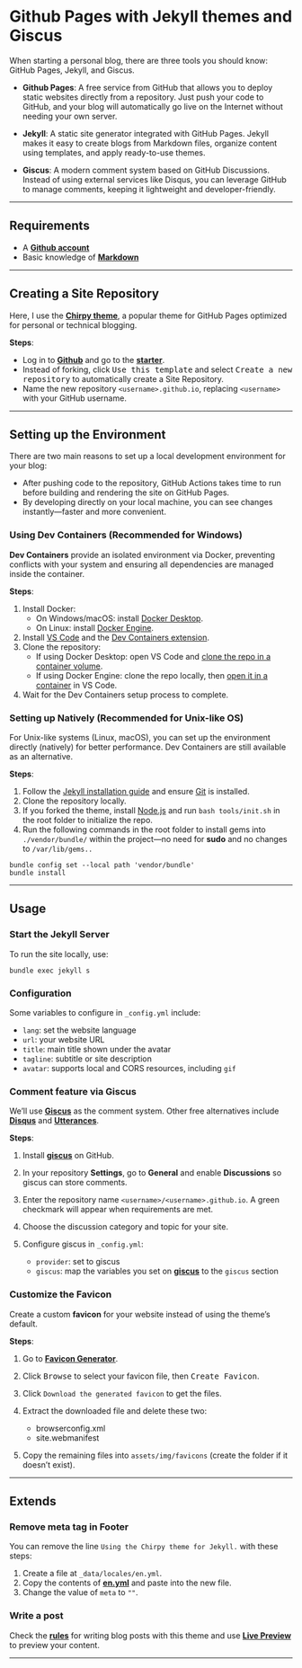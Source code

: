 # Github Pages with Jekyll themes and Giscus


When starting a personal blog, there are three tools you should know: GitHub Pages, Jekyll, and Giscus.
- **Github Pages**: A free service from GitHub that allows you to deploy static websites directly from a repository. Just push your code to GitHub, and your blog will automatically go live on the Internet without needing your own server.

- **Jekyll**: A static site generator integrated with GitHub Pages. Jekyll makes it easy to create blogs from Markdown files, organize content using templates, and apply ready-to-use themes.

- **Giscus**: A modern comment system based on GitHub Discussions. Instead of using external services like Disqus, you can leverage GitHub to manage comments, keeping it lightweight and developer-friendly.

---

## Requirements
- A [**Github account**](https://github.com/)  
- Basic knowledge of [**Markdown**](https://markdownlivepreview.com/)  

---

## Creating a Site Repository
Here, I use the [**Chirpy theme**](https://chirpy.cotes.page/), a popular theme for GitHub Pages optimized for personal or technical blogging.

**Steps**:  
- Log in to [**Github**](https://github.com/) and go to the [**starter**](https://github.com/cotes2020/chirpy-starter).  
- Instead of forking, click <kbd>Use this template</kbd> and select <kbd>Create a new repository</kbd> to automatically create a Site Repository.  
- Name the new repository `<username>.github.io`, replacing `<username>` with your GitHub username.  

---

## Setting up the Environment
There are two main reasons to set up a local development environment for your blog:  
- After pushing code to the repository, GitHub Actions takes time to run before building and rendering the site on GitHub Pages.  
- By developing directly on your local machine, you can see changes instantly—faster and more convenient.  

### Using Dev Containers (Recommended for Windows)
**Dev Containers** provide an isolated environment via Docker, preventing conflicts with your system and ensuring all dependencies are managed inside the container.  

**Steps**:  
1. Install Docker:  
   - On Windows/macOS: install [Docker Desktop](https://www.docker.com/products/docker-desktop/).  
   - On Linux: install [Docker Engine](https://docs.docker.com/engine/install/).  
2. Install [VS Code](https://code.visualstudio.com/) and the [Dev Containers extension](https://marketplace.visualstudio.com/items?itemName=ms-vscode-remote.remote-containers).  
3. Clone the repository:  
   - If using Docker Desktop: open VS Code and [clone the repo in a container volume](https://code.visualstudio.com/docs/devcontainers/containers#_quick-start-open-a-git-repository-or-github-pr-in-an-isolated-container-volume).  
   - If using Docker Engine: clone the repo locally, then [open it in a container](https://code.visualstudio.com/docs/devcontainers/containers#_quick-start-open-an-existing-folder-in-a-container) in VS Code.  
4. Wait for the Dev Containers setup process to complete.  

### Setting up Natively (Recommended for Unix-like OS)
For Unix-like systems (Linux, macOS), you can set up the environment directly (natively) for better performance. Dev Containers are still available as an alternative.  

**Steps**:  
1. Follow the [Jekyll installation guide](https://jekyllrb.com/docs/installation/) and ensure [Git](https://git-scm.com/) is installed.  
2. Clone the repository locally.  
3. If you forked the theme, install [Node.js](https://nodejs.org/) and run `bash tools/init.sh` in the root folder to initialize the repo.  
4. Run the following commands in the root folder to install gems into `./vendor/bundle/` within the project—no need for **sudo** and no changes to `/var/lib/gems..`

```shell
bundle config set --local path 'vendor/bundle'
bundle install
```

---

## Usage

### Start the Jekyll Server

To run the site locally, use:

```shell
bundle exec jekyll s
```

### Configuration

Some variables to configure in `_config.yml` include:

* `lang`: set the website language
* `url`: your website URL
* `title`: main title shown under the avatar
* `tagline`: subtitle or site description
* `avatar`: supports local and CORS resources, including `gif`

### Comment feature via Giscus

We’ll use [**Giscus**](https://giscus.app) as the comment system. Other free alternatives include [**Disqus**](https://disqus.com/) and [**Utterances**](https://utteranc.es/).

**Steps**:

1. Install [**giscus**](https://github.com/apps/giscus) on GitHub.
2. In your repository **Settings**, go to **General** and enable **Discussions** so giscus can store comments.
3. Enter the repository name `<username>/<username>.github.io`. A green checkmark will appear when requirements are met.
4. Choose the discussion category and topic for your site.
5. Configure giscus in `_config.yml`:

   * `provider`: set to giscus
   * `giscus`: map the variables you set on [**giscus**](https://github.com/apps/giscus) to the `giscus` section

### Customize the Favicon

Create a custom **favicon** for your website instead of using the theme’s default.

**Steps**:

1. Go to [**Favicon Generator**](https://www.favicon-generator.org/).
2. Click <kbd>Browse</kbd> to select your favicon file, then <kbd>Create Favicon</kbd>.
3. Click `Download the generated favicon` to get the files.
4. Extract the downloaded file and delete these two:

   * browserconfig.xml
   * site.webmanifest
5. Copy the remaining files into `assets/img/favicons` (create the folder if it doesn’t exist).

---

## Extends

### Remove meta tag in Footer

You can remove the line `Using the Chirpy theme for Jekyll.` with these steps:

1. Create a file at `_data/locales/en.yml`.
2. Copy the contents of [**en.yml**](https://raw.githubusercontent.com/cotes2020/jekyll-theme-chirpy/refs/heads/master/_data/locales/en.yml) and paste into the new file.
3. Change the value of `meta` to `""`.

### Write a post

Check the [**rules**](https://chirpy.cotes.page/posts/write-a-new-post/) for writing blog posts with this theme and use [**Live Preview**](https://markdownlivepreview.com/) to preview your content.

---
